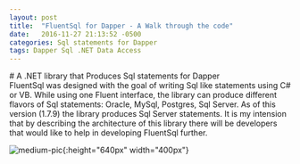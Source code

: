 ```yaml
---
layout: post
title:  "FluentSql for Dapper - A Walk through the code"
date:   2016-11-27 21:13:52 -0500
categories: Sql statements for Dapper
tags: Dapper Sql .NET Data Access
---
```

<div class="message">
# A .NET library that Produces Sql statements for Dapper
</div>
FluentSql was designed with the goal of writing Sql like statements using C# or VB. While using one Fluent interface, the library can produce different flavors of Sql statements: Oracle, MySql, Postgres, Sql Server. As of this version (1.7.9) the library produces Sql Server statements. It is my intension that by describing the architecture of this library there will be developers that would like to help in developing FluentSql further.

![medium-pic](https://ernestoherrera.github.io/public/images/FluentSqlDiagram_Medium.png){:height="640px" width="400px"}

